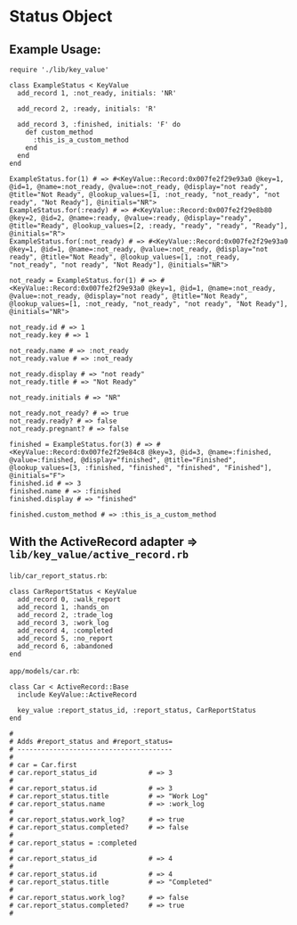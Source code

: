 
# Status Object

## Example Usage:

    require './lib/key_value'

    class ExampleStatus < KeyValue
      add_record 1, :not_ready, initials: 'NR'

      add_record 2, :ready, initials: 'R'

      add_record 3, :finished, initials: 'F' do
        def custom_method
          :this_is_a_custom_method
        end
      end
    end

    ExampleStatus.for(1) # => #<KeyValue::Record:0x007fe2f29e93a0 @key=1, @id=1, @name=:not_ready, @value=:not_ready, @display="not ready", @title="Not Ready", @lookup_values=[1, :not_ready, "not_ready", "not ready", "Not Ready"], @initials="NR">
    ExampleStatus.for(:ready) # => #<KeyValue::Record:0x007fe2f29e8b80 @key=2, @id=2, @name=:ready, @value=:ready, @display="ready", @title="Ready", @lookup_values=[2, :ready, "ready", "ready", "Ready"], @initials="R">
    ExampleStatus.for(:not_ready) # => #<KeyValue::Record:0x007fe2f29e93a0 @key=1, @id=1, @name=:not_ready, @value=:not_ready, @display="not ready", @title="Not Ready", @lookup_values=[1, :not_ready, "not_ready", "not ready", "Not Ready"], @initials="NR">

    not_ready = ExampleStatus.for(1) # => #<KeyValue::Record:0x007fe2f29e93a0 @key=1, @id=1, @name=:not_ready, @value=:not_ready, @display="not ready", @title="Not Ready", @lookup_values=[1, :not_ready, "not_ready", "not ready", "Not Ready"], @initials="NR">

    not_ready.id # => 1
    not_ready.key # => 1

    not_ready.name # => :not_ready
    not_ready.value # => :not_ready

    not_ready.display # => "not ready"
    not_ready.title # => "Not Ready"

    not_ready.initials # => "NR"

    not_ready.not_ready? # => true
    not_ready.ready? # => false
    not_ready.pregnant? # => false

    finished = ExampleStatus.for(3) # => #<KeyValue::Record:0x007fe2f29e84c8 @key=3, @id=3, @name=:finished, @value=:finished, @display="finished", @title="Finished", @lookup_values=[3, :finished, "finished", "finished", "Finished"], @initials="F">
    finished.id # => 3
    finished.name # => :finished
    finished.display # => "finished"

    finished.custom_method # => :this_is_a_custom_method


## With the ActiveRecord adapter => `lib/key_value/active_record.rb`


`lib/car_report_status.rb`:

    class CarReportStatus < KeyValue
      add_record 0, :walk_report
      add_record 1, :hands_on
      add_record 2, :trade_log
      add_record 3, :work_log
      add_record 4, :completed
      add_record 5, :no_report
      add_record 6, :abandoned
    end


`app/models/car.rb`:

    class Car < ActiveRecord::Base
      include KeyValue::ActiveRecord

      key_value :report_status_id, :report_status, CarReportStatus
    end

    #
    # Adds #report_status and #report_status=
    # ---------------------------------------
    #
    # car = Car.first
    # car.report_status_id             # => 3
    #
    # car.report_status.id             # => 3
    # car.report_status.title          # => "Work Log"
    # car.report_status.name           # => :work_log
    #
    # car.report_status.work_log?      # => true
    # car.report_status.completed?     # => false
    #
    # car.report_status = :completed
    #
    # car.report_status_id             # => 4
    #
    # car.report_status.id             # => 4
    # car.report_status.title          # => "Completed"
    #
    # car.report_status.work_log?      # => false
    # car.report_status.completed?     # => true
    #





